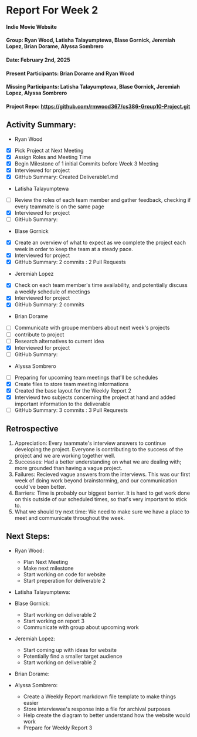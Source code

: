 # Report For Week 2

#### Indie Movie Website
#### Group: Ryan Wood, Latisha Talayumptewa, Blase Gornick, Jeremiah Lopez, Brian Dorame, Alyssa Sombrero
#### Date: February 2nd, 2025
#### Present Participants: Brian Dorame and Ryan Wood
#### Missing Participants: Latisha Talayumptewa, Blase Gornick, Jeremiah Lopez, Alyssa Sombrero
#### Project Repo: https://github.com/rmwood367/cs386-Group10-Project.git

## Activity Summary:
- Ryan Wood
- [x] Pick Project at Next Meeting
- [x] Assign Roles and Meeting Time
- [x] Begin Milestone of 1 initial Commits before Week 3 Meeting
- [x] Interviewed for project
- [x] GitHub Summary: Created Deliverable1.md
      
- Latisha Talayumptewa
- [ ] Review the roles of each team member and gather feedback, checking if every teammate is on the same page
- [x] Interviewed for project
- [ ] GitHub Summary:
      
- Blase Gornick
- [x] Create an overview of what to expect as we complete the project each week in order to keep the team at a steady pace.
- [x] Interviewed for project
- [x] GitHub Summary: 2 commits : 2 Pull Requests
      
- Jeremiah Lopez
- [x] Check on each team member's time availability, and potentially discuss a weekly schedule of meetings
- [x] Interviewed for project
- [x] GitHub Summary: 2 commits
      
- Brian Dorame
- [ ] Communicate with groupe members about next week's projects
- [ ] contribute to project
- [ ] Research alternatives to current idea
- [x] Interviewed for project
- [ ] GitHub Summary:
      
- Alyssa Sombrero
- [ ] Preparing for upcoming team meetings that'll be schedules
- [x] Create files to store team meeting informations
- [x] Created the base layout for the Weekly Report 2
- [x] Interviewd two subjects concerning the project at hand and added important information to the deliverable
- [ ] GitHub Summary: 3 commits : 3 Pull Requrests

## Retrospective
1. Appreciation: Every teammate's interview answers to continue developing the project. Everyone is contributing to the success of the project and we are working together well.
2. Successes: Had a better understanding on what we are dealing with; more grounded than having a vague project.
3. Failures: Recieved vague answers from the interviews. This was our first week of doing work beyond brainstorming, and our communication could've been better.
4. Barriers: Time is probably our biggest barrier. It is hard to get work done on this outside of our scheduled times, so that's very important to stick to.
5. What we should try next time: We need to make sure we have a place to meet and communicate throughout the week.

## Next Steps:
* Ryan Wood:
  - Plan Next Meeting
  - Make next milestone 
  - Start working on code for website
  - Start preperation for deliverable 2
  
* Latisha Talayumptewa:
  
* Blase Gornick:
  - Start working on deliverable 2
  - Start working on report 3
  - Communicate with group about upcoming work
  
* Jeremiah Lopez:
  - Start coming up with ideas for website
  - Potentially find a smaller target audience
  - Start working on deliverable 2
  
* Brian Dorame:
  
* Alyssa Sombrero:
  - Create a Weekly Report markdown file template to make things easier
  - Store interviewee's response into a file for archival purposes
  - Help create the diagram to better understand how the website would work
  - Prepare for Weekly Report 3
